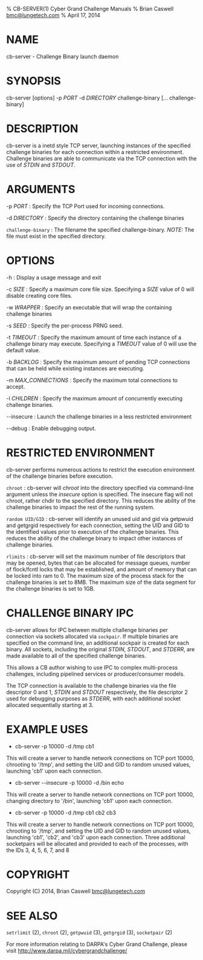 % CB-SERVER(1) Cyber Grand Challenge Manuals
% Brian Caswell <bmc@lungetech.com>
% April 17, 2014

# NAME

cb-server - Challenge Binary launch daemon

# SYNOPSIS

cb-server [options] -p *PORT* -d *DIRECTORY* challenge-binary [... challenge-binary]

# DESCRIPTION

cb-server is a inetd style TCP server, launching instances of the specified challenge binaries for each connection within a restricted environment.  Challenge binaries are able to communicate via the TCP connection with the use of *STDIN* and *STDOUT*.

# ARGUMENTS

-p *PORT*
:   Specify the TCP Port used for incoming connections.

-d *DIRECTORY*
:   Specify the directory containing the challenge binaries

`challenge-binary`
:   The filename the specified challenge-binary.  *NOTE:* The file must exist in the specified directory.

# OPTIONS

-h
:   Display a usage message and exit

-c *SIZE*
:   Specify a maximum core file size.  Specifying a *SIZE* value of 0 will disable creating core files.

-w *WRAPPER*
:   Specify an executable that will wrap the containing challenge binaries

-s *SEED*
:   Specify the per-process PRNG seed.

-t *TIMEOUT*
:   Specify the maximum amount of time each instance of a challenge binary may execute.  Specifying a *TIMEOUT* value of 0 will use the default value.

-b *BACKLOG*
:   Specify the maximum amount of pending TCP connections that can be held while existing instances are executing.

-m *MAX_CONNECTIONS*
:   Specify the maximum total connections to accept.

-l *CHILDREN*
:   Specify the maximum amount of concurrently executing challenge binaries.

--insecure
:   Launch the challenge binaries in a less restricted environment

--debug
:   Enable debugging output.

# RESTRICTED ENVIRONMENT

cb-server performs numerous actions to restrict the execution environment of the challenge binaries before execution.

`chroot`
:   cb-server will *chroot* into the directory specified via command-line argument unless the *insecure* option is specified.  The insecure flag will not chroot, rather chdir to the specified directory.  This reduces the ability of the challenge binaries to impact the rest of the running system.

`random UID/GID`
:   cb-server will identify an unused uid and gid via getpwuid and getgrgid respectively for each connection, setting the UID and GID to the identified values prior to execution of the challenge binaries.  This reduces the ability of the challenge binary to impact other instances of challenge binaries.

`rlimits`
:   cb-server will set the maximum number of file descriptors that may be opened, bytes that can be allocated for message queues, number of flock/fcntl locks that may be established, and amount of memory that can be locked into ram to 0.  The maximum size of the process stack for the challenge binaries is set to 8MB.  The maximum size of the data segment for the challenge binaries is set to 1GB.

# CHALLENGE BINARY IPC

cb-server allows for IPC between multiple challenge binaries per connection via sockets allocated via `sockpair`.   If multiple binaries are specified on the command line, an additional sockpair is created for each binary.  All sockets, including the original *STDIN*, *STDOUT*, and *STDERR*, are made available to all of the specified challenge binaries.

This allows a CB author wishing to use IPC to complex multi-process challenges, including pipelined services or producer/consumer models.

The TCP connection is available to the challenge binaries via the file descriptor 0 and 1, *STDIN* and *STDOUT* respectively, the file descriptor 2 used for debugging purposes as *STDERR*, with each additional socket allocated sequentially starting at 3.

# EXAMPLE USES

- cb-server -p 10000 -d /tmp cb1

This will create a server to handle network connections on TCP port 10000, chrooting to '/tmp', and setting the UID and GID to random unused values, launching 'cb1' upon each connection.

- cb-server --insecure -p 10000 -d /bin echo

This will create a server to handle network connections on TCP port 10000, changing directory to '/bin', launching 'cb1' upon each connection.

- cb-server -p 10000 -d /tmp cb1 cb2 cb3

This will create a server to handle network connections on TCP port 10000, chrooting to '/tmp', and setting the UID and GID to random unused values, launching 'cb1', 'cb2', and 'cb3' upon each connection.  Three additional socketpairs will be allocated and provided to each of the processes, with the IDs 3, 4, 5, 6, 7, and 8

# COPYRIGHT

Copyright (C) 2014, Brian Caswell <bmc@lungetech.com>

# SEE ALSO

`setrlimit` (2), `chroot` (2), `getpwuid` (3), `getgrgid` (3), `socketpair` (2)

For more information relating to DARPA's Cyber Grand Challenge, please visit <http://www.darpa.mil/cybergrandchallenge/>
